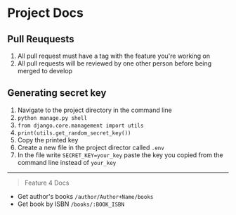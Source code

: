 # Project Docs

## Pull Reuquests
1. All pull request must have a tag with the feature you're working on
2. All pull requests will be reviewed by one other person before being merged to develop

## Generating secret key
1. Navigate to the project directory in the command line
2. `python manage.py shell`
3. `from django.core.management import utils`
4. `print(utils.get_random_secret_key())`
5. Copy the printed key
6. Create a new file in the project director called `.env`
7. In the file write `SECRET_KEY=your_key` paste the key you copied from the command line instead of `your_key`

----
> Feature 4 Docs
* Get author's books `/author/Author+Name/books`
* Get book by ISBN `/books/:BOOK_ISBN`